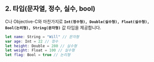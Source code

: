 ## 2. 타입(문자열, 정수, 실수, bool)

C나 Objective-C와 마찬가지로 **`Int(정수형), Double(실수형), Float(실수형), Bool(논리형), String(문자형)`** 값 타입을 제공합니다.

```swift
let name: String = "Will" // 문자형
var age: Int = 22 // 정수
let height: Double = 280 // 실수형
let weight: Float = 100 // 실수형
let flag: Bool = true // 논리형
```